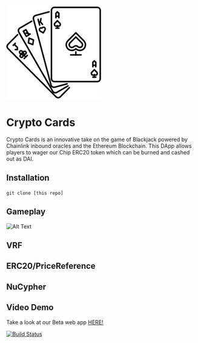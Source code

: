 <img src="logo.png" height="250" width="250">

# Crypto Cards
Crypto Cards is an innovative take on the game of Blackjack powered by Chainlink inbound oracles and the Ethereum Blockchain. This DApp allows players to wager our Chip ERC20 token which can be burned and cashed out as DAI.

## Installation
`git clone [this repo]`

## Gameplay
![Alt Text](https://media.giphy.com/media/MAp4x5x5Rub2EQSTXr/giphy.gif)

## VRF

## ERC20/PriceReference

## NuCypher

## Video Demo

Take a look at our Beta web app [HERE!](http://www..com/)

[![Build Status](https://travis-ci.org/coderrick/drill.svg?branch=master)](https://travis-ci.org/coderrick/drill)